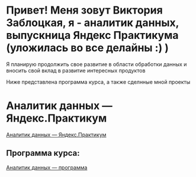 # Привет! Меня зовут Виктория Заблоцкая, я - аналитик данных, выпускница Яндекс Практикума (уложилась во все делайны :) )

Я планирую продолжить свое развитие в области обработки данных и вносить свой вклад в развитие интересных продуктов

Ниже представлена программа курса, а также сделнные мной проекты

# Аналитик данных — Яндекс.Практикум
[Аналитик данных — Яндекс.Практикум](https://praktikum.yandex.ru/data-analyst/)


## Программа курса:
[Аналитик данных — программа](https://code.s3.yandex.net/consult/programs/%D0%90%D0%BD%D0%B0%D0%BB%D0%B8%D1%82%D0%B8%D0%BA_%D0%B4%D0%B0%D0%BD%D0%BD%D1%8B%D1%85_%D0%BE%D1%82_%D0%AF%D0%BD%D0%B4%D0%B5%D0%BA%D1%81_%D0%9F%D1%80%D0%B0%D0%BA%D1%82%D0%B8%D0%BA%D1%83%D0%BC%D0%B0.pdf)
